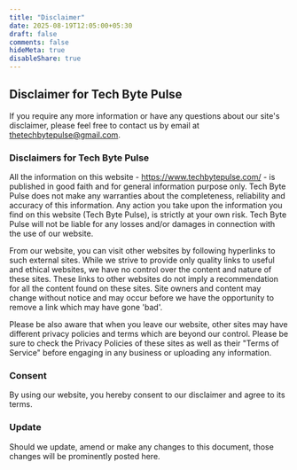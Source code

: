 ```yaml
---
title: "Disclaimer"
date: 2025-08-19T12:05:00+05:30
draft: false
comments: false
hideMeta: true
disableShare: true
---
```


## Disclaimer for Tech Byte Pulse

If you require any more information or have any questions about our site's disclaimer, please feel free to contact us by email at thetechbytepulse@gmail.com.

### Disclaimers for Tech Byte Pulse

All the information on this website - https://www.techbytepulse.com/ - is published in good faith and for general information purpose only. Tech Byte Pulse does not make any warranties about the completeness, reliability and accuracy of this information. Any action you take upon the information you find on this website (Tech Byte Pulse), is strictly at your own risk. Tech Byte Pulse will not be liable for any losses and/or damages in connection with the use of our website.

From our website, you can visit other websites by following hyperlinks to such external sites. While we strive to provide only quality links to useful and ethical websites, we have no control over the content and nature of these sites. These links to other websites do not imply a recommendation for all the content found on these sites. Site owners and content may change without notice and may occur before we have the opportunity to remove a link which may have gone 'bad'.

Please be also aware that when you leave our website, other sites may have different privacy policies and terms which are beyond our control. Please be sure to check the Privacy Policies of these sites as well as their "Terms of Service" before engaging in any business or uploading any information.

### Consent

By using our website, you hereby consent to our disclaimer and agree to its terms.

### Update

Should we update, amend or make any changes to this document, those changes will be prominently posted here.